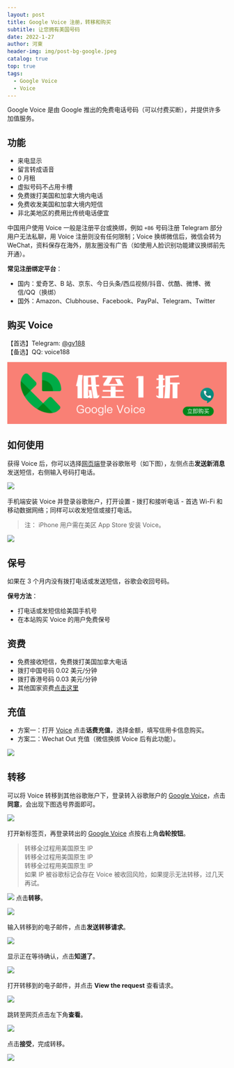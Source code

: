 ```yaml
---
layout: post
title: Google Voice 注册，转移和购买
subtitle: 让您拥有美国号码
date: 2022-1-27
author: 河東
header-img: img/post-bg-google.jpeg
catalog: true
top: true
tags:
  - Google Voice
  - Voice
---
```


Google Voice 是由 Google 推出的免费电话号码（可以付费买断），并提供许多加值服务。

## 功能

- 来电显示
- 留言转成语音
- 0 月租
- 虚拟号码不占用卡槽
- 免费拨打美国和加拿大境内电话
- 免费收发美国和加拿大境内短信
- 非北美地区的费用比传统电话便宜

中国用户使用 Voice 一般是注册平台或换绑，例如 `+86` 号码注册 Telegram 部分用户无法私聊，用 Voice 注册则没有任何限制；Voice 换绑微信后，微信会转为 WeChat，资料保存在海外，朋友圈没有广告（如使用人脸识别功能建议换绑前先开通）。

**常见注册绑定平台**：
- 国内：爱奇艺、B 站、京东、今日头条/西瓜视频/抖音、优酷、微博、微信/QQ（换绑）
- 国外：Amazon、Clubhouse、Facebook、PayPal、Telegram、Twitter


## 购买 Voice

【首选】Telegram: [@gv188](https://t.me/gv188)\
【备选】QQ: voice188

[![](/img/Voice/01.png)](https://t.me/gv188)



## 如何使用

获得 Voice 后，你可以选择[网页端](https://voice.google.com/)登录谷歌账号（如下图），左侧点击**发送新消息**发送短信，右侧输入号码打电话。

![](https://i.imgur.com/IrB7dd5.png)


手机端安装 Voice 并登录谷歌账户，打开设置 - 拨打和接听电话 - 首选 Wi-Fi 和移动数据网络；同样可以收发短信或接打电话。

> 注： iPhone 用户需在美区 App Store 安装 Voice。

![](https://i.loli.net/2021/03/02/TM7HSyVJK5fbnCQ.png)


## 保号

如果在 3 个月内没有拨打电话或发送短信，谷歌会收回号码。

**保号方法**：

- 打电话或发短信给美国手机号
- 在本站购买 Voice 的用户免费保号
  

## 资费

- 免费接收短信，免费拨打美国加拿大电话
- 拨打中国号码 0.02 美元/分钟
- 拨打香港号码 0.03 美元/分钟
- 其他国家资费[点击这里](https://voice.google.com/u/0/rates?pli=1)

## 充值

- 方案一：打开 [Voice](https://voice.google.com/u/3/billing) 点击**话费充值**，选择金额，填写信用卡信息购买。
- 方案二：Wechat Out 充值（微信换绑 Voice 后有此功能）。

![](https://i.imgur.com/facZ0Wb.jpg)

## 转移

可以将 Voice 转移到其他谷歌账户下，登录转入谷歌账户的 [Google Voice](https://voice.google.com/u/0/messages)，点击**同意**，会出现下图选号界面即可。

![](https://i.imgur.com/b7Iiwn2.png)

打开新标签页，再登录转出的 [Google Voice](https://voice.google.com/u/0/messages) 点按右上角**齿轮按钮**。

> 转移全过程用美国原生 IP\
> 转移全过程用美国原生 IP\
> 转移全过程用美国原生 IP\
> 如果 IP 被谷歌标记会存在 Voice 被收回风险，如果提示无法转移，过几天再试。

![](https://i.imgur.com/FpZ4KxH.png)
点击**转移**。

![](https://i.imgur.com/OASFgdA.png)

输入转移到的电子邮件，点击**发送转移请求**。

![](https://i.imgur.com/dnPKT2H.png)

显示正在等待确认，点击**知道了**。

![](https://i.imgur.com/YbWLJgg.png)

打开转移到的电子邮件，并点击 **View the request** 查看请求。

![](https://i.imgur.com/4H0A9lC.png)

跳转至网页点击左下角**查看**。

![](https://i.imgur.com/Yl00SOG.png)

点击**接受**，完成转移。

![](https://i.imgur.com/naiWfji.png)

